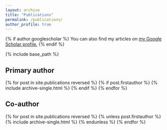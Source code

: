 ```yaml
---
layout: archive
title: "Publications"
permalink: /publications/
author_profile: true
---
```


{% if author.googlescholar %}
  You can also find my articles on <u><a href="{{author.googlescholar}}">my Google Scholar profile</a>.</u>
{% endif %}

{% include base_path %}
## Primary author
{% for post in site.publications reversed %}
  {% if post.firstauthor %}
    {% include archive-single.html %}
  {% endif %}
{% endfor %}

## Co-author
{% for post in site.publications reversed %}
  {% unless post.firstauthor %}
    {% include archive-single.html %}
  {% endunless %}
{% endfor %}
